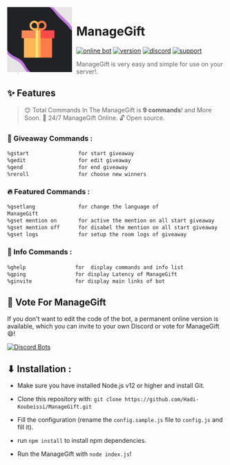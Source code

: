 <img width="150" height="150" style="float: left; margin: 0 10px 0 0;" alt="ManageGift" src="./assets/logo.png">  

# ManageGift

[![online bot](https://discordbots.org/api/widget/status/598564396691750933.png)](https://discordbots.org/bot/598564396691750933)
[![version](https://img.shields.io/github/package-json/v/Hadi-Koubeissi/id-code-?color=%23dd2349&style=for-the-badge)](https://github.com/Hadi-Koubeissi/ManageGift)
[![discord](https://img.shields.io/discord/710852417100578849?color=blue&label=DISCORD&style=for-the-badge)](https://discord.gg/7XfV4Md)
[![support](https://img.shields.io/badge/SUPPORT-BY%20PAYPAL-orange?style=for-the-badge)](https://paypal.me/Hadikob)
> ManageGift is very easy and simple for use on your server!.

## ✨  Features

> 😊 Total Commands In The ManageGift is **9 commands**! and More Soon.
> 🚀 24/7 ManageGift Online.
> 🔓 Open source.

### 🎁 Giveaway Commands :

```
%gstart                for start giveaway
%gedit                 for edit giveaway
%gend                  for end giveaway
%reroll                for choose new winners
```


### 🔥 Featured Commands :

```
%gsetlang              for change the language of
ManageGift
%gset mention on       for active the mention on all start giveaway
%gset mention off      for disabel the mention on all start giveaway
%gset logs             for setup the room logs of giveaway    
```


### 🌟 Info Commands :

```
%ghelp                for  display commands and info list
%gping                for display Latency of ManageGift
%ginvite              for display main links of bot
```

## 📢 Vote For ManageGift

If you don't want to edit the code of the bot, a permanent online version is available, which you can invite to your own Discord or vote for ManageGift 😄!

[![Discord Bots](https://discordbots.org/api/widget/598564396691750933.svg)](https://discordbots.org/bot/598564396691750933)

## ⬇ Installation :

* Make sure you have installed Node.js v12 or higher and install Git.

* Clone this repository with: `git clone https://github.com/Hadi-Koubeissi/ManageGift.git`

* Fill the configuration (rename the `config.sample.js` file to `config.js` and fill it).

* run `npm install` to install npm dependencies.

* Run the ManageGift with `node index.js`!